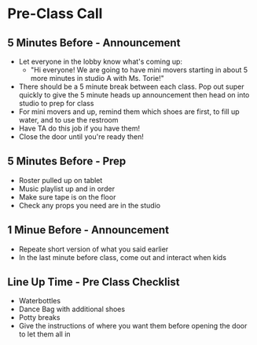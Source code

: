 # Pre-Class Call
## 5 Minutes Before - Announcement
* Let everyone in the lobby know what's coming up: 
  * "Hi everyone! We are going to have mini movers starting in about 5 more minutes in studio A with Ms. Torie!"
* There should be a 5 minute break between each class. Pop out super quickly to give the 5 minute heads up announcement then head on into studio to prep for class
* For mini movers and up, remind them which shoes are first, to fill up water, and to use the restroom
* Have TA do this job if you have them!
* Close the door until you're ready then!
## 5 Minutes Before - Prep
* Roster pulled up on tablet
* Music playlist up and in order
* Make sure tape is on the floor
* Check any props you need are in the studio
## 1 Minue Before - Announcement
* Repeate short version of what you said earlier
* In the last minute before class, come out and interact when kids 
## Line Up Time - Pre Class Checklist
* Waterbottles
* Dance Bag with additional shoes
* Potty breaks
* Give the instructions of where you want them before opening the door to let them all in
